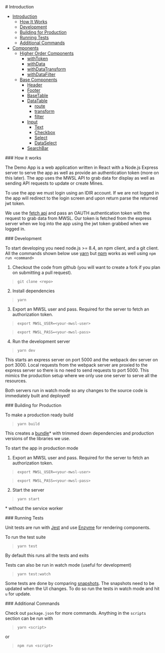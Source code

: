 <a name="top"/>
# Introduction

* [Introduction](README.md#top)
  * [How It Works](README.md#intro)
  * [Development](README.md#development)
  * [Building for Production](README.md#build)
  * [Running Tests](README.md#test)
  * [Additional Commands](README.md#more)
* [Components](COMPONENTS.md#top)
  * [Higher Order Components](COMPONENTS.md#hocs)
    * [withToken](COMPONENTS.md#withtoken)
    * [withData](COMPONENTS.md#withdata)
    * [withDataTransform](COMPONENTS.md#withdatatransform)
    * [withDataFilter](COMPONENTS.md#withdatafilter)
  * [Base Components](COMPONENTS.md#basecomponents)
    * [Header](COMPONENTS.md#header)
    * [Footer](COMPONENTS.md#footer)
    * [BaseTable](COMPONENTS.md#basetable)
    * [DataTable](COMPONENTS.md#datatable)
      * [route](COMPONENTS.md#datatable-route)
      * [transform](COMPONENTS.md#datatable-transform)
      * [filter](COMPONENTS.md#datatable-filter)
    * [Input](COMPONENTS.md#input)
      * [Text](COMPONENTS.md#input-text)
      * [Checkbox](COMPONENTS.md#input-checkbox)
      * [Select](COMPONENTS.md#input-select)
      * [DataSelect](COMPONENTS.md#input-dataselect)
    * [SearchBar](COMPONENTS.md#searchbar)

<a name="intro"/>
### How it works

The Demo App is a web application written in React with a Node.js Express server to serve the app as well as provide an authentication token (more on this later). The app uses the MWSL API to grab data for display as well as sending API requests to update or create Mines.

To use the app we must login using an IDIR account. If we are not logged in the app will redirect to the login screen and upon return parse the returned jwt token.

We use the [fetch api](https://developer.mozilla.org/en-US/docs/Web/API/Fetch_API) and pass an OAUTH authentication token with the request to grab data from MWSL. Our token is fetched from the express server when we log into the app using the jwt token grabbed when we logged in.

<a name="development"/>
### Development

To start developing you need node.js >= 8.4, an npm client, and a git client.
All the commands shown below use [yarn](https://yarnpkg.com/en/) but [npm](https://www.npmjs.com/) works as well using `npm run <command>`

1. Checkout the code from github (you will want to create a fork if you plan on submitting a pull request).
> `git clone <repo>`

2. Install dependencies
> `yarn`

3. Export an MWSL user and pass. Required for the server to fetch an authorization token.

  > `export MWSL_USER=<your-mwsl-user>`

  > `export MWSL_PASS=<your-mwsl-pass>`

4. Run the development server
> `yarn dev`

This starts an express server on port 5000 and the webpack dev server on port 3000. Local requests from the webpack server are proxied to the express server so there is no need to send requests to port 5000. This mimics the production setup where we only use one server to serve all the resources.

Both servers run in watch mode so any changes to the source code is immediately built and deployed!

<a name="build"/>
### Building for Production

To make a production ready build
> `yarn build`

This creates a [bundle](https://github.com/facebook/create-react-app#npm-run-build-or-yarn-build)* with trimmed down dependencies and production versions of the libraries we use.

To start the app in production mode

1. Export an MWSL user and pass. Required for the server to fetch an authorization token.

  > `export MWSL_USER=<your-mwsl-user>`

  > `export MWSL_PASS=<your-mwsl-pass>`

2. Start the server
> `yarn start`

\* without the service worker

<a name="test"/>
### Running Tests

Unit tests are run with [Jest](https://facebook.github.io/jest/) and use [Enzyme](http://airbnb.io/enzyme/) for rendering components.

To run the test suite
> `yarn test`

By default this runs all the tests and exits

Tests can also be run in watch mode (useful for development)
> `yarn test:watch`

Some tests are done by comparing [snapshots](https://facebook.github.io/jest/docs/en/snapshot-testing.html). The snapshots need to be updated when the UI changes. To do so run the tests in watch mode and hit `u` for update.

<a name="more"/>
### Additional Commands

Check out `package.json` for more commands. Anything in the `scripts` section can be run with
>`yarn <script>`

or
>`npm run <script>`
